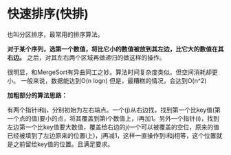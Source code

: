 # 快速排序(快排)

也叫分区排序，最常用的排序算法。

**对于某个序列，选第一个数值，将比它小的数值被放到其左边，比它大的数值在其右边。**
之后，对其左右两个区域再做递归的做这样的操作。

很明显，和MergeSort有异曲同工之妙。算法时间复杂度类似，但空间消耗却更小。
一般来说，数据能达到O(n logn)
但是，最糟糕的情况，会达到O(n^2)

**加粗部分的算法思路：**

有两个指针i和j，分别初始为左右端点。一个(j)从右边找，找到第一个比key值(第一个点的值)要小的点，将其覆盖到第i个数值上，i再加1。另外一个指针(i)，找到左边第一个比key值要大数值，覆盖给右边的j(一个可以被覆盖的空位，原来的值已经被填到了左边原来的位置i上)，j再减1，这样一直操作到i和j相等，这个位置就是之前留给key值的位置。且满足要求。

